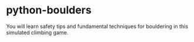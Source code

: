 # python-boulders
You will learn safety tips and fundamental techniques for bouldering in this simulated climbing game. 
